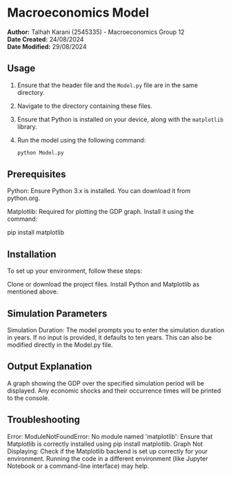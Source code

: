 # Macroeconomics Model

**Author:** Talhah Karani (2545335) - Macroeconomics Group 12  
**Date Created:** 24/08/2024  
**Date Modified:** 29/08/2024  

## Usage

1. Ensure that the header file and the `Model.py` file are in the same directory.
2. Navigate to the directory containing these files.
3. Ensure that Python is installed on your device, along with the `matplotlib` library.
4. Run the model using the following command:

   ```bash
   python Model.py
   
## Prerequisites
Python: Ensure Python 3.x is installed. You can download it from python.org.

Matplotlib: Required for plotting the GDP graph. Install it using the command:

pip install matplotlib

## Installation
To set up your environment, follow these steps:

Clone or download the project files.
Install Python and Matplotlib as mentioned above.

## Simulation Parameters
Simulation Duration: The model prompts you to enter the simulation duration in years. If no input is provided, it defaults to ten years. This can also be modified directly in the Model.py file.

## Output Explanation
A graph showing the GDP over the specified simulation period will be displayed.
Any economic shocks and their occurrence times will be printed to the console.

## Troubleshooting
Error: ModuleNotFoundError: No module named 'matplotlib': Ensure that Matplotlib is correctly installed using pip install matplotlib.
Graph Not Displaying: Check if the Matplotlib backend is set up correctly for your environment. Running the code in a different environment (like Jupyter Notebook or a command-line interface) may help.
